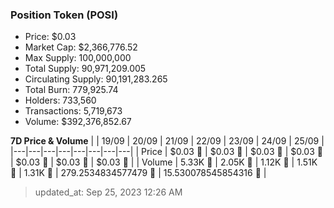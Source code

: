 
  ### Position Token (POSI)
  - Price: $0.03
  - Market Cap: $2,366,776.52
  - Max Supply: 100,000,000
  - Total Supply: 90,971,209.005
  - Circulating Supply: 90,191,283.265
  - Total Burn: 779,925.74
  - Holders: 733,560
  - Transactions: 5,719,673
  - Volume: $392,376,852.67

  **7D Price & Volume**
  | | 19&#x2F;09 | 20&#x2F;09 | 21&#x2F;09 | 22&#x2F;09 | 23&#x2F;09 | 24&#x2F;09 | 25&#x2F;09 |
  |---|---|---|---|---|---|---|---|
  | Price | $0.03 🔻 | $0.03 🔻 | $0.03 🔻 | $0.03 🔻 | $0.03 🔻 | $0.03 🚀 | $0.03 🔻 |
  | Volume | 5.33K 🚀 | 2.05K 🔻 | 1.12K 🔻 | 1.51K 🚀 | 1.31K 🔻 | 279.2534834577479 🔻 | 15.530078545854316 🔻 |

  > updated_at: Sep 25, 2023 12:26 AM
